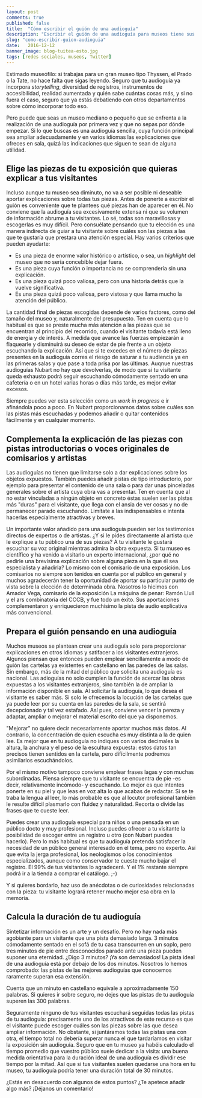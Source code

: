 ```yaml
---
layout: post
comments: true
published: false
title:  "Cómo escribir el guión de una audioguía"
description: "Escribir el guión de una audioguía para museos tiene sus trucos. Aquí tienes las recomendaciones de Nubart a partir de nuestra experiencia"
slug: "como-escribir-guion-audioguia"
date:   2016-12-12
banner_image: blog-tuitea-esto.jpg
tags: [redes sociales, museos, Twitter]
---
```


Estimado museófilo: si trabajas para un gran museo tipo Thyssen, el Prado o la Tate, no hace falta que sigas leyendo. Seguro que tu audioguía ya incorpora *storytelling*, diversidad de registros, instrumentos de accesibilidad, realidad aumentada y quién sabe cuántas cosas más, y si no fuera el caso, seguro que ya estás debatiendo con otros departamentos sobre cómo incorporar todo eso. 

Pero puede que seas un museo mediano o pequeño que se enfrenta a la realización de una audioguía por primera vez y que no sepas por dónde empezar. Si lo que buscas es una audioguía sencilla, cuya función principal sea ampliar adecuadamente y en varios idiomas las explicaciones que ofreces en sala, quizá las indicaciones que siguen te sean de alguna utilidad.

<!--more-->

## Elige las piezas de tu exposición que quieras explicar a tus visitantes

 Incluso aunque tu museo sea diminuto, no va a ser posible ni deseable aportar explicaciones sobre todas tus piezas. Antes de ponerte a escribir el guión es conveniente que te plantees qué piezas han de aparecer en él. No conviene que la audioguía sea excesivamente extensa ni que su volumen de información abrume a tu visitantes. Lo sé, todas son maravillosas y escogerlas es muy difícil. Pero consuélate pensando que tu elección es una manera indirecta de guiar a tu visitante sobre cuáles son las piezas a las que te gustaría que prestara una atención especial. Hay varios criterios que pueden ayudarte:
 
 * Es una pieza de enorme valor histórico o artístico, o sea, un *highlight* del museo que no sería concebible dejar fuera.
 * Es una pieza cuya función o importancia no se comprendería sin una explicación. 
 * Es una pieza quizá poco valiosa, pero con una historia detrás que la vuelve significativa.
 * Es una pieza quizá poco valiosa, pero vistosa y que llama mucho la atención del público.
 
 La cantidad final de piezas escogidas depende de varios factores, como del tamaño del museo y, naturalmente del presupuesto. Ten en cuenta que lo habitual es que se preste mucha más atención a las piezas que se encuentran al principio del recorrido, cuando el visitante todavía está lleno de energía y de interés. A medida que avance las fuerzas empiezarán a flaquearle y disminuirá su deseo de estar de pie frente a un objeto escuchando la explicación. Así que si te excedes en el número de piezas presentes en la audioguia corres el riesgo de saturar a tu audiencia ya en las primeras salas y que pase a toda prisa por las últimas. Auqnue nuestras audioguías Nubart no hay que devolverlas, de modo que si tu visitante queda exhausto podrá seguir escuchando cómodamente sentado en una cafetería o en un hotel varias horas o días más tarde, es mejor evitar excesos. 
 
 Siempre puedes ver esta selección como un *work in progress* e ir afinándola poco a poco. En Nubart proporcionamos datos sobre cuáles son las pistas más escuchadas y podemos añadir o quitar contenidos fácilmente y en cualquier momento.

## Complementa la explicación de las piezas con pistas introductorias o voces originales de comisarios y artistas 

Las audioguías no tienen que limitarse solo a dar explicaciones sobre los objetos expuestos. También puedes añadir pistas de tipo introductorio, por ejemplo para presentar el contenido de una sala o para dar unas pinceladas generales sobre el artista cuya obra vas a presentar. Ten en cuenta que al no estar vinculadas a ningún objeto en concreto éstas suelen ser las pistas más "duras" para el visitante, que llega con el ansia de ver cosas y no de permanecer parado escuchando. Limítate a las indispensables e intenta hacerlas especialmente atractivas y breves.

Un importante valor añadido para una audioguía pueden ser los testimonios directos de expertos o de artistas. ¿Y si le pides directamente al artista que le explique a tu público una de sus piezas? A tu visitante le gustará escuchar su voz original mientras admira la obra expuesta. Si tu museo es científico y ha venido a visitarlo un experto internacional, ¿por qué no pedirle una brevísima explicación sobre alguna pieza en la que él sea especialista y añadirla? Lo mismo con el comisario de una exposición. Los comisarios no siempre son tenidos en cuenta por el público en general y muchos agradecerán tener la oportunidad de aportar su particular punto de vista sobre la elección de determinada obra. Nosotros lo hicimos con Amador Vega, comisario de la exposición La máquina de penar: Ramón Llull y el ars combinatoria del CCCB, y fue todo un éxito. Sus aportaciones complementaron y enriquecieron muchísimo la pista de audio explicativa más convencional. 

## Prepara el guión pensando en una audioguía

Muchos museos se plantean crear una audioguía solo para proporcionar explicaciones en otros idiomas y satifacer a los visitantes extranjeros. Algunos piensan que entonces pueden emplear sencillamente a modo de guión las cartelas ya existentes en castellano en las paredes de las salas. Sin embargo, más de la mitad del público que solicita una audioguía es nacional. Las adioguías no solo cumplen la función de acercar las obras expuestas a los visitantes extranjeros, sino también la de ampliar la información disponible en sala. Al solicitar la audioguía, lo que desea el visitante es saber más. Si solo le ofrecemos la locución de las cartelas que ya puede leer por su cuenta en las paredes de la sala, se sentirá decepcionado y tal vez estafado. Así pues, conviene vencer la pereza y adaptar, ampliar o mejorar el material escrito del que ya disponemos. 

"Mejorar" no quiere decir necesariamente aportar muchos más datos. Al contrario, la concentración de quien escucha es muy distinta a la de quien lee. Es mejor que en tu audioguía no indiques con varios decimales la altura, la anchura y el peso de la escultura expuesta: estos datos tan precisos tienen sentidos en la cartela, pero difícilmente podremos asimilarlos escuchándolos. 

Por el mismo motivo tampoco conviene emplear frases lagas y con muchas subordinadas. Piensa siempre que tu visitante se encuentra de pie -es decir, relativamente incómodo- y escuchando. Lo mejor es que intentes ponerte en su piel y que leas en voz alta lo que acabas de redactar. Si se te traba la lengua al leer, lo más probable es que al locutor profesional también le resulte difícil plasmarlo con fluidez y naturalidad. Recorta o divide las frases que te cueste leer.

Puedes crear una audioguía especial para niños o una pensada en un público docto y muy profesional. Incluso puedes ofrecer a tu visitante la posibilidad de escoger entre un registro u otro (con Nubart puedes hacerlo). Pero lo más habitual es que tu audioguía pretenda satisfacer la necesidad de un público general interesado en el tema, pero no experto. Así que evita la jerga profesional, los neologismos o los conocimientos especializados, aunque como conservador te cueste mucho bajar el registro. El 99% de tus visitantes lo agradecerá. Y el 1% restante siempre podrá ir a la tienda a comprar el catálogo. ;-)

Y si quieres bordarlo, haz uso de anécdotas o de curiosidades relacionadas con la pieza: tu visitante logrará retener mucho mejor esa obra en la memoria.

## Calcula la duración de tu audioguía

Sintetizar información es un arte y un desafío. Pero no hay nada más agobiante para un visitante que una pista demasiado larga. 3 minutos cómodamente sentado en el sofá de tu casa transcurren en un soplo, pero tres minutos de pie entre desconocidos parado ante una pieza pueden suponer una eternidad. ¿Digo 3 minutos? ¡Ya son demasiados! La pista ideal de una audioguía está por debajo de los dos minutos. Nosotros lo hemos comprobado: las pistas de las mejores audioguías que conocemos raramente superan esa extensión. 

Cuenta que un minuto en castellano equivale a aproximadamente 150 palabras. Si quieres ir sobre seguro, no dejes que las pistas de tu audioguía superen las 300 palabras. 

Seguramente ninguno de tus visitantes escuchará seguidas todas las pistas de tu audioguía: precisamente uno de los atractivos de este recurso es que el visitante puede escoger cuáles son las piezas sobre las que desea ampliar información. No obstante, si juntáramos todas las pistas una con otra, el tiempo total no debería superar nunca el que tardaríamos en visitar la exposición sin audioguía. Seguro que en tu museo ya habéis calculado el tiempo promedio que vuestro público suele dedicar a la visita: una buena medida orientativa para la duración ideal de una audioguía es dividir ese tiempo por la mitad. Así que si tus visitantes suelen quedarse una hora en tu museo, tu audioguía podría tener una duración total de 30 minutos.

¿Estás en desacuerdo con algunos de estos puntos? ¿Te apetece añadir algo más? ¡Déjanos un comentario!